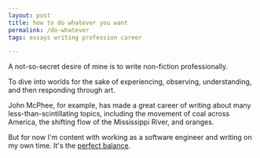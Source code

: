 ```yaml
---
layout: post
title: how to do whatever you want
permalink: /do-whatever
tags: essays writing profession career

---
```


A not-so-secret desire of mine is to write non-fiction professionally.
<!--more-->
To dive into worlds for the sake of experiencing, observing, understanding, and then responding through art.

John McPhee, for example, has made a great career of writing about many less-than-scintillating topics, including the movement of coal across America, the shifting flow of the Mississippi River, and oranges.

But for now I'm content with working as a software engineer and writing on my own time.
It's the [perfect balance](https://sive.rs/balance).
